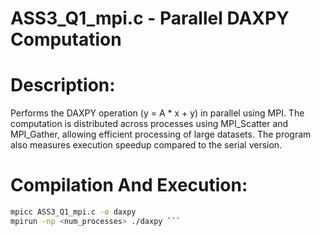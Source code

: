 # ASS3_Q1_mpi.c - Parallel DAXPY Computation

# Description:

Performs the DAXPY operation (y = A * x + y) in parallel using MPI. The computation is distributed across processes using MPI_Scatter and MPI_Gather, allowing efficient processing of large datasets. The program also measures execution speedup compared to the serial version.

# Compilation And Execution:
``` sh 
mpicc ASS3_Q1_mpi.c -o daxpy
mpirun -np <num_processes> ./daxpy ```